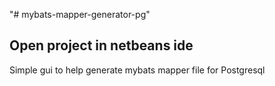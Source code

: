 "# mybats-mapper-generator-pg" 
## Open project in netbeans ide

Simple gui to help generate mybats mapper file for Postgresql
